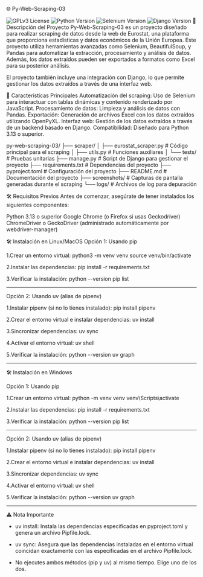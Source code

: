 🌐 Py-Web-Scraping-03

<img alt="GPLv3 License" src="https://img.shields.io/badge/License-GPLv3-blue.svg">

<img alt="Python Version" src="https://img.shields.io/badge/Python->=3.13-blue">

<img alt="Selenium Version" src="https://img.shields.io/badge/Selenium->=4.29.0-green">

<img alt="Django Version" src="https://img.shields.io/badge/Django->=5.1.7-darkgreen">
📖 Descripción del Proyecto
Py-Web-Scraping-03 es un proyecto diseñado para realizar scraping de datos desde la web de Eurostat, una plataforma que proporciona estadísticas y datos económicos de la Unión Europea. Este proyecto utiliza herramientas avanzadas como Selenium, BeautifulSoup, y Pandas para automatizar la extracción, procesamiento y análisis de datos. Además, los datos extraídos pueden ser exportados a formatos como Excel para su posterior análisis.

El proyecto también incluye una integración con Django, lo que permite gestionar los datos extraídos a través de una interfaz web.

🚀 Características Principales
Automatización del scraping: Uso de Selenium para interactuar con tablas dinámicas y contenido renderizado por JavaScript.
Procesamiento de datos: Limpieza y análisis de datos con Pandas.
Exportación: Generación de archivos Excel con los datos extraídos utilizando OpenPyXL.
Interfaz web: Gestión de los datos extraídos a través de un backend basado en Django.
Compatibilidad: Diseñado para Python 3.13 o superior.

py-web-scraping-03/
├── scraper/
│   ├── eurostat_scraper.py       # Código principal para el scraping
│   ├── utils.py                  # Funciones auxiliares
│   └── tests/                    # Pruebas unitarias
├── manage.py                     # Script de Django para gestionar el proyecto
├── requirements.txt              # Dependencias del proyecto
├── pyproject.toml                # Configuración del proyecto
├── README.md                     # Documentación del proyecto
├── screenshots/                  # Capturas de pantalla generadas durante el scraping
└── logs/                         # Archivos de log para depuración



🛠️ Requisitos Previos
Antes de comenzar, asegúrate de tener instalados los siguientes componentes:

Python 3.13 o superior
Google Chrome (o Firefox si usas Geckodriver)
ChromeDriver o GeckoDriver (administrado automáticamente por webdriver-manager)

🛠️ Instalación en Linux/MacOS
Opción 1: Usando pip

1.Crear un entorno virtual:
python3 -m venv venv
source venv/bin/activate

2.Instalar las dependencias:
pip install -r requirements.txt

3.Verificar la instalación:
python --version
pip list

----
Opción 2: Usando uv (alias de pipenv)

1.Instalar pipenv (si no lo tienes instalado):
pip install pipenv

2.Crear el entorno virtual e instalar dependencias:
uv install

3.Sincronizar dependencias:
uv sync

4.Activar el entorno virtual:
uv shell

5.Verificar la instalación:
python --version
uv graph

----

🛠️ Instalación en Windows

Opción 1: Usando pip

1.Crear un entorno virtual:
python -m venv venv
venv\Scripts\activate

2.Instalar las dependencias:
pip install -r requirements.txt

3.Verificar la instalación:
python --version
pip list

----

Opción 2: Usando uv (alias de pipenv)

1.Instalar pipenv (si no lo tienes instalado):
pip install pipenv

2.Crear el entorno virtual e instalar dependencias:
uv install

3.Sincronizar dependencias:
uv sync

4.Activar el entorno virtual:
uv shell

5.Verificar la instalación:
python --version
uv graph

----

⚠️ Nota Importante

- uv install: Instala las dependencias especificadas en pyproject.toml y genera un archivo Pipfile.lock.

- uv sync: Asegura que las dependencias instaladas en el entorno virtual coincidan exactamente con las especificadas en el archivo Pipfile.lock.

- No ejecutes ambos métodos (pip y uv) al mismo tiempo. Elige uno de los dos.

